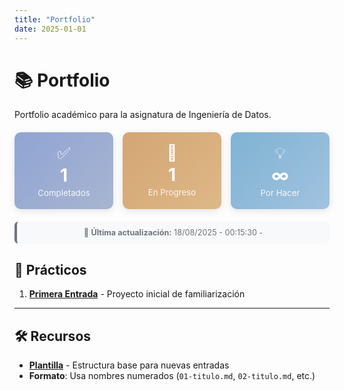 ```yaml
---
title: "Portfolio"
date: 2025-01-01
---
```


# 📚 Portfolio

Portfolio académico para la asignatura de Ingeniería de Datos.

<div style="display: grid; grid-template-columns: repeat(auto-fit, minmax(150px, 1fr)); gap: 15px; margin: 20px 0;">

<div style="text-align: center; padding: 18px; background: linear-gradient(135deg, #90a4d4 0%, #a8b5d1 100%); border-radius: 10px; color: white; box-shadow: 0 3px 12px rgba(0,0,0,0.1);">
  <div style="font-size: 1.8em; margin-bottom: 3px;">✅</div>
  <div style="font-size: 2em; font-weight: bold; margin-bottom: 3px;">1</div> <!--CAMBIAR ACÁ LOS COMPLETADOS-->
  <div style="font-size: 0.95em; opacity: 0.9;">Completados</div>
</div>

<div style="text-align: center; padding: 18px; background: linear-gradient(135deg, #d4a574 0%, #deb887 100%); border-radius: 10px; color: white; box-shadow: 0 3px 12px rgba(0,0,0,0.1);">
  <div style="font-size: 1.8em; margin-bottom: 3px;">🚧</div>
  <div style="font-size: 2em; font-weight: bold; margin-bottom: 3px;">1</div> <!--CAMBIAR ACÁ LOS EN PROGRESO-->
  <div style="font-size: 0.95em; opacity: 0.9;">En Progreso</div>
</div>

<div style="text-align: center; padding: 18px; background: linear-gradient(135deg, #7fb3d3 0%, #a2c2e0 100%); border-radius: 10px; color: white; box-shadow: 0 3px 12px rgba(0,0,0,0.1);">
  <div style="font-size: 1.8em; margin-bottom: 3px;">💡</div>
  <div style="font-size: 2em; font-weight: bold; margin-bottom: 3px;">∞</div> <!--CAMBIAR ACÁ LOS POR HACER-->
  <div style="font-size: 0.95em; opacity: 0.9;">Por Hacer</div>
</div>

</div>

<div style="text-align: center; margin: 15px 0; padding: 10px; background: #f8f9fa; border-radius: 6px; border-left: 4px solid #6c757d;">
  <p style="margin: 0; font-size: 0.9em; color: #6c757d;">
    📅 <strong>Última actualización:</strong> 18/08/2025 - 00:15:30 - <!--CAMBIAR ACÁ LA FECHA Y HORA DE ULTIMA ACTUALIZACIÓN-->
  </p>
</div>

## 📝 Prácticos

1. **[Primera Entrada](01-primera-entrada.md)** - Proyecto inicial de familiarización

---

## 🛠️ Recursos

- **[Plantilla](plantilla.md)** - Estructura base para nuevas entradas
- **Formato**: Usa nombres numerados (`01-titulo.md`, `02-titulo.md`, etc.)

